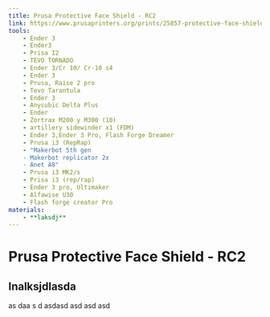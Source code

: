 ```yaml
---
title: Prusa Protective Face Shield - RC2
link: https://www.prusaprinters.org/prints/25857-protective-face-shield-
tools:
	- Ender 3
	- Ender3
	- Prisa I2
	- TEVO TORNADO
	- Ender 3/Cr 10/ Cr-10 s4
	- Ender 3 
	- Prusa, Raise 2 pro 
	- Tevo Tarantula
	- Ender 3
	- Anycubic Delta Plus
	- Ender 
	- Zortrax M200 y M300 (10)
	- artillery sidewinder x1 (FDM)
	- Ender 3,Ender 3 Pro, Flash Forge Dreamer 
	- Prusa i3 (RepRap) 
	- "Makerbot 5th gen
	- Makerbot replicator 2x
	- Anet A8"
	- Prusa i3 MK2/s  
	- Prisa i3 (rep/rap)
	- Ender 3 pro, Ultimaker
	- Alfawise U30
	- Flash forge creator Pro
materials:
    - **laksdj**
---
```


# Prusa Protective Face Shield - RC2

## Inalksjdlasda
as
daa
s d
asdasd asd asd asd 